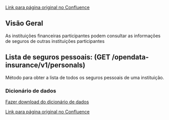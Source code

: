 [Link para página original no Confluence](https://openfinancebrasil.atlassian.net/wiki/spaces/OF/pages/94961682)

## **Visão Geral**

As instituições financeiras participantes podem consultar as informações de seguros de outras instituições participantes

## **Lista de seguros pessoais**: (GET /opendata-insurance/v1/personals)

Método para obter a lista de todos os seguros pessoais de uma instituição.

### Dicionário de dados

[Fazer download do dicionário de dados](https://openbanking-brasil.github.io/openapi/dictionary/getPersonalInsurance_v1.csv)

[Link para página original no Confluence](https://openfinancebrasil.atlassian.net/wiki/spaces/OF/pages/94961682)